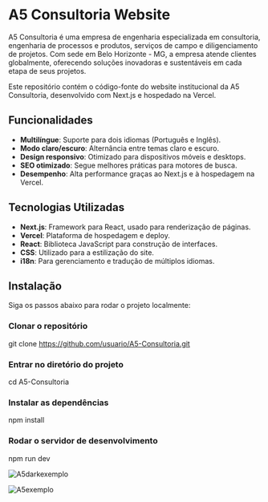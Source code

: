 # A5 Consultoria Website

A5 Consultoria é uma empresa de engenharia especializada em consultoria, engenharia de processos e produtos, serviços de campo e diligenciamento de projetos. Com sede em Belo Horizonte - MG, a empresa atende clientes globalmente, oferecendo soluções inovadoras e sustentáveis em cada etapa de seus projetos.

Este repositório contém o código-fonte do website institucional da A5 Consultoria, desenvolvido com Next.js e hospedado na Vercel.

## Funcionalidades

- **Multilíngue**: Suporte para dois idiomas (Português e Inglês).
- **Modo claro/escuro**: Alternância entre temas claro e escuro.
- **Design responsivo**: Otimizado para dispositivos móveis e desktops.
- **SEO otimizado**: Segue melhores práticas para motores de busca.
- **Desempenho**: Alta performance graças ao Next.js e à hospedagem na Vercel.

## Tecnologias Utilizadas

- **Next.js**: Framework para React, usado para renderização de páginas.
- **Vercel**: Plataforma de hospedagem e deploy.
- **React**: Biblioteca JavaScript para construção de interfaces.
- **CSS**: Utilizado para a estilização do site.
- **i18n**: Para gerenciamento e tradução de múltiplos idiomas.

## Instalação

Siga os passos abaixo para rodar o projeto localmente:

### Clonar o repositório
git clone https://github.com/usuario/A5-Consultoria.git

### Entrar no diretório do projeto
cd A5-Consultoria

### Instalar as dependências
npm install

### Rodar o servidor de desenvolvimento
npm run dev

![A5darkexemplo](https://github.com/user-attachments/assets/55b8a17b-8336-4244-a393-04b0053a04c7)

![A5exemplo](https://github.com/user-attachments/assets/f6daf57c-da55-4fcd-8973-404972abd3fe)


